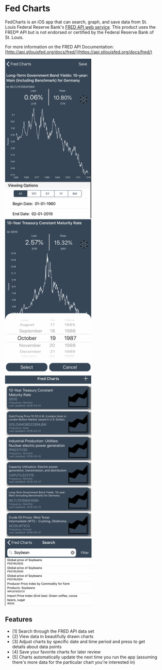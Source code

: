 Fed Charts
====

FedCharts is an iOS app that can search, graph, and save data from St. Louis Federal Reserve Bank's [FRED API web
service](https://api.stlouisfed.org/docs/fred/). This product uses the FRED® API but is not endorsed or certified by the Federal Reserve Bank of St. Louis.

For more information on the FRED API Documentation:
[http://api.stlouisfed.org/docs/fred/](https://api.stlouisfed.org/docs/fred/)

![](Photos/pic1.png)
![](Photos/pic2.png)
![](Photos/pic3.png)
![](Photos/pic4.png)

## Features

- [1] Search through the FRED API data set
- [2] View data in beautifully drawn charts
- [3] Adjust charts by specific date and time period and press to get details about data points
- [4] Save your favorite charts for later review
- [5] Charts automatically update the next time you run the app (assuming there's more data for the particular chart you're interested in)
